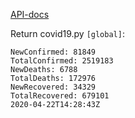 [API-docs](https://documenter.getpostman.com/view/10808728/SzS8rjbc?version=latest#9739c95f-ef1d-489b-97a9-0a6dfe2f74d8)


Return covid19.py `[global]`:

```
NewConfirmed: 81849
TotalConfirmed: 2519183
NewDeaths: 6788
TotalDeaths: 172976
NewRecovered: 34329
TotalRecovered: 679101
2020-04-22T14:28:43Z
```
